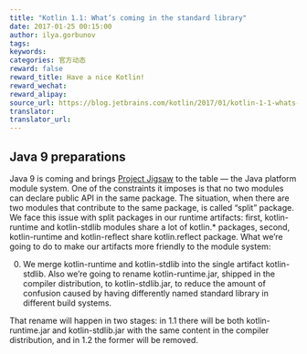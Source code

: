 ```yaml
---
title: "Kotlin 1.1: What’s coming in the standard library"
date: 2017-01-25 00:15:00
author: ilya.gorbunov
tags:
keywords:
categories: 官方动态
reward: false
reward_title: Have a nice Kotlin!
reward_wechat:
reward_alipay:
source_url: https://blog.jetbrains.com/kotlin/2017/01/kotlin-1-1-whats-coming-in-the-standard-library/
translator:
translator_url:
---
```


## Java 9 preparations

Java 9 is coming and brings [Project Jigsaw](http://openjdk.java.net/projects/jigsaw/spec/sotms/) to the table — the Java platform module system. One of the constraints it imposes is that no two modules can declare public API in the same package. The situation, when there are two modules that contribute to the same package, is called “split” package.
We face this issue with split packages in our runtime artifacts: first, kotlin-runtime and kotlin-stdlib modules share a lot of kotlin.* packages, second, kotlin-runtime and kotlin-reflect share kotlin.reflect package. What we’re going to do to make our artifacts more friendly to the module system:

0. We merge kotlin-runtime and kotlin-stdlib into the single artifact kotlin-stdlib. Also we’re going to rename kotlin-runtime.jar, shipped in the compiler distribution, to kotlin-stdlib.jar, to reduce the amount of confusion caused by having differently named standard library in different build systems.

That rename will happen in two stages: in 1.1 there will be both kotlin-runtime.jar and kotlin-stdlib.jar with the same content in the compiler distribution, and in 1.2 the former will be removed.

